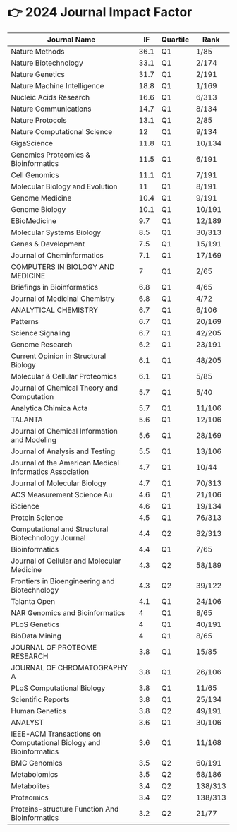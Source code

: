 # 👉 2024 Journal Impact Factor <!-- omit from toc -->

| Journal Name                                                      | IF   | Quartile | Rank    |
| ----------------------------------------------------------------- | ---- | -------- | ------- |
| Nature Methods                                                    | 36.1 | Q1       | 1/85    |
| Nature Biotechnology                                              | 33.1 | Q1       | 2/174   |
| Nature Genetics                                                   | 31.7 | Q1       | 2/191   |
| Nature Machine Intelligence                                       | 18.8 | Q1       | 1/169   |
| Nucleic Acids Research                                            | 16.6 | Q1       | 6/313   |
| Nature Communications                                             | 14.7 | Q1       | 8/134   |
| Nature Protocols                                                  | 13.1 | Q1       | 2/85    |
| Nature Computational Science                                      | 12   | Q1       | 9/134   |
| GigaScience                                                       | 11.8 | Q1       | 10/134  |
| Genomics Proteomics & Bioinformatics                              | 11.5 | Q1       | 6/191   |
| Cell Genomics                                                     | 11.1 | Q1       | 7/191   |
| Molecular Biology and Evolution                                   | 11   | Q1       | 8/191   |
| Genome Medicine                                                   | 10.4 | Q1       | 9/191   |
| Genome Biology                                                    | 10.1 | Q1       | 10/191  |
| EBioMedicine                                                      | 9.7  | Q1       | 12/189  |
| Molecular Systems Biology                                         | 8.5  | Q1       | 30/313  |
| Genes & Development                                               | 7.5  | Q1       | 15/191  |
| Journal of Cheminformatics                                        | 7.1  | Q1       | 17/169  |
| COMPUTERS IN BIOLOGY AND MEDICINE                                 | 7    | Q1       | 2/65    |
| Briefings in Bioinformatics                                       | 6.8  | Q1       | 4/65    |
| Journal of Medicinal Chemistry                                    | 6.8  | Q1       | 4/72    |
| ANALYTICAL CHEMISTRY                                              | 6.7  | Q1       | 6/106   |
| Patterns                                                          | 6.7  | Q1       | 20/169  |
| Science Signaling                                                 | 6.7  | Q1       | 42/205  |
| Genome Research                                                   | 6.2  | Q1       | 23/191  |
| Current Opinion in Structural Biology                             | 6.1  | Q1       | 48/205  |
| Molecular & Cellular Proteomics                                   | 6.1  | Q1       | 5/85    |
| Journal of Chemical Theory and Computation                        | 5.7  | Q1       | 5/40    |
| Analytica Chimica Acta                                            | 5.7  | Q1       | 11/106  |
| TALANTA                                                           | 5.6  | Q1       | 12/106  |
| Journal of Chemical Information and Modeling                      | 5.6  | Q1       | 28/169  |
| Journal of Analysis and Testing                                   | 5.5  | Q1       | 13/106  |
| Journal of the American Medical Informatics Association           | 4.7  | Q1       | 10/44   |
| Journal of Molecular Biology                                      | 4.7  | Q1       | 70/313  |
| ACS Measurement Science Au                                        | 4.6  | Q1       | 21/106  |
| iScience                                                          | 4.6  | Q1       | 19/134  |
| Protein Science                                                   | 4.5  | Q1       | 76/313  |
| Computational and Structural Biotechnology Journal                | 4.4  | Q2       | 82/313  |
| Bioinformatics                                                    | 4.4  | Q1       | 7/65    |
| Journal of Cellular and Molecular Medicine                        | 4.3  | Q2       | 58/189  |
| Frontiers in Bioengineering and Biotechnology                     | 4.3  | Q2       | 39/122  |
| Talanta Open                                                      | 4.1  | Q1       | 24/106  |
| NAR Genomics and Bioinformatics                                   | 4    | Q1       | 8/65    |
| PLoS Genetics                                                     | 4    | Q1       | 40/191  |
| BioData Mining                                                    | 4    | Q1       | 8/65    |
| JOURNAL OF PROTEOME RESEARCH                                      | 3.8  | Q1       | 15/85   |
| JOURNAL OF CHROMATOGRAPHY A                                       | 3.8  | Q1       | 26/106  |
| PLoS Computational Biology                                        | 3.8  | Q1       | 11/65   |
| Scientific Reports                                                | 3.8  | Q1       | 25/134  |
| Human Genetics                                                    | 3.8  | Q2       | 49/191  |
| ANALYST                                                           | 3.6  | Q1       | 30/106  |
| IEEE-ACM Transactions on Computational Biology and Bioinformatics | 3.6  | Q1       | 11/168  |
| BMC Genomics                                                      | 3.5  | Q2       | 60/191  |
| Metabolomics                                                      | 3.5  | Q2       | 68/186  |
| Metabolites                                                       | 3.4  | Q2       | 138/313 |
| Proteomics                                                        | 3.4  | Q2       | 138/313 |
| Proteins-structure Function And Bioinformatics                    | 3.2  | Q2       | 21/77   |
